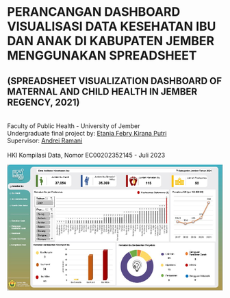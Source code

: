 
# PERANCANGAN DASHBOARD VISUALISASI DATA KESEHATAN IBU DAN ANAK DI KABUPATEN JEMBER MENGGUNAKAN SPREADSHEET
## (SPREADSHEET VISUALIZATION DASHBOARD OF MATERNAL AND CHILD HEALTH IN JEMBER REGENCY, 2021)

<br>Faculty of Public Health - University of Jember
<br>Undergraduate final project by: <a href = "mailto: etaniafebry10@gmail.com">Etania Febry Kirana Putri</a>
<br>Supervisor: <a href = "mailto: andreiramani@gmail.com">Andrei Ramani</a>
<br>
<br>HKI Kompilasi Data, Nomor EC00202352145 - Juli 2023
<br>
<p></p>
<img src="ss01.jpg" alt="">

